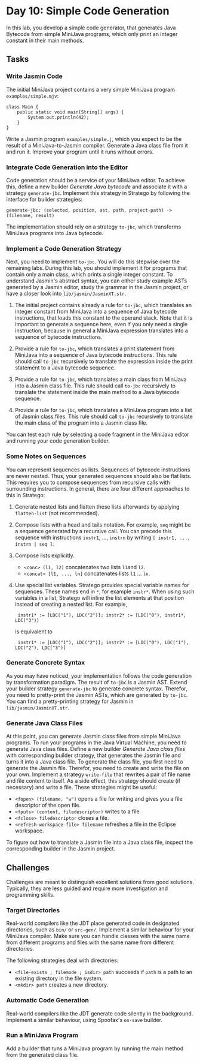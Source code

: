 # Day 10: Simple Code Generation

In this lab, you develop a simple code generator, that generates Java Bytecode from simple MiniJava programs, which only print an integer constant in their main methods.

## Tasks

### Write Jasmin Code

The initial MiniJava project contains a very simple MiniJava program `examples/simple.mjv`:

    class Main {
        public static void main(String[] args) {
            System.out.println(42);
        }
    }

Write a Jasmin program `examples/simple.j`, which you expect to be the result of a MiniJava-to-Jasmin compiler. Generate a Java class file from it and run it. Improve your program until it runs without errors.

### Integrate Code Generation into the Editor

Code generation should be a service of your MiniJava editor. To achieve this, define a new builder *Generate Java bytecode* and associate it with a strategy `generate-jbc`. Implement this strategy in Stratego by following the interface for builder strategies:

    generate-jbc: (selected, position, ast, path, project-path) -> (filename, result)

The implementation  should rely on a strategy `to-jbc`, which transforms MiniJava programs into Java bytecode. 

### Implement a Code Generation Strategy

Next, you need to implement `to-jbc`. You will do this stepwise over the remaining labs. During this lab, you should implement it for programs that contain only a main class, which prints a single integer constant. To understand Jasmin's abstract syntax, you can either study example ASTs generated by a Jasmin editor, study the grammar in the Jasmin project, or have a closer look into `lib/jasmin/JasminXT.str`.

1. The initial project contains already a rule for `to-jbc`, which translates an integer constant from MiniJava into a sequence of Java bytecode instructions, that loads this constant to the operand stack. Note that it is important to generate a sequence here, even if you only need a single instruction, because in general a MiniJava expression translates into a sequence of bytecode instructions.

2. Provide a rule for `to-jbc`, which translates a print statement from MiniJava into a sequence of Java bytecode instructions. This rule should call `to-jbc` recursively to translate the expression inside the print statement to a Java bytecode sequence. 

3. Provide a rule for `to-jbc`, which translates a main class from MiniJava into a Jasmin class file. This rule should call `to-jbc` recursively to translate the statement inside the main method to a Java bytecode sequence.

4. Provide a rule for `to-jbc`, which translates a MiniJava program into a list of Jasmin class files. This rule should call `to-jbc` recursively to translate the main class of the program into a Jasmin class file.
 
You can test each rule by selecting a code fragment in the MiniJava editor and running your code generation builder.

### Some Notes on Sequences

You can represent sequences as lists. Sequences of bytecode instructions are never nested. Thus, your generated sequences should also be flat lists. This requires you to compose sequences from recursive calls with surrounding instructions. In general, there are four different approaches to this in Stratego:

1. Generate nested lists and flatten these lists afterwards by applying `flatten-list` (not recommended).

2. Compose lists with a head and tails notation. For example, `seq` might be a sequence generated by a recursive call. You can precede this sequence with instructions `instr1`, ..., `instrn` by writing `[ instr1, ..., instrn | seq ]`. 

3. Compose lists explicitly. 
    * `<conc> (l1, l2)` concatenates two lists `l1`and `l2`.
    *  `<concat> [l1, ..., ln]` concatenates lists `l1` ... `ln`.  

4. Use special list variables. Stratego provides special variable names for sequences. These names end in `*`, for example `instr*`. When using such variables in a list, Stratego will inline the list elements at that position instead of creating a nested list. For example, 

        instr1* := [LDC("1"), LDC("2")]; instr2* := [LDC("0"), instr1*, LDC("3")]

    is equivalent to

        instr1* := [LDC("1"), LDC("2")]; instr2* := [LDC("0"), LDC("1"), LDC("2"), LDC("3")]

### Generate Concrete Syntax

As you may have noticed, your implementation follows the code generation by transformation paradigm. The result of `to-jbc` is a Jasmin AST. Extend your builder strategy `generate-jbc` to generate concrete syntax. Therefor, you need to pretty-print the Jasmin ASTs, which are generated by `to-jbc`. You can find a pretty-printing strategy for Jasmin in `lib/jasmin/JasminXT.str`.

### Generate Java Class Files

At this point, you can generate Jasmin class files from simple MiniJava programs. To run your programs in the Java Virtual Machine, you need to generate Java class files. Define a new builder *Generate Java class files* with corresponding builder strategy, that generates the Jasmin file and turns it into a Java class file. To generate the class file, you first need to generate the Jasmin file.  Therefor, you need to create and write the file on your own. Implement a strategy `write-file` that rewrites a pair of file name and file content to itself. As a side effect, this strategy should create (if necessary) and write a file. These strategies might be useful: 

* `<fopen> (filename, "w")` opens a file for writing and gives you a file descriptor of the open file.
* `<fputs> (content, filedescriptor)` writes to a file.
* `<fclose> filedescriptor` closes a file.
* `<refresh-workspace-file> filename` refreshes a file in the Eclipse workspace. 

To figure out how to translate a Jasmin file into a Java class file, inspect the corresponding builder in the Jasmin project.

## Challenges

Challenges are meant to distinguish excellent solutions from good solutions. Typically, they are less guided and require more investigation and programming skills.

### Target Directories

Real-world compilers like the JDT place generated code in designated directories, such as `bin/` or `src-gen/`. Implement a similar behaviour for your MiniJava compiler. Make sure you can handle classes with the same name from different programs and files with the same name from different directories.

The following strategies deal with directories:

* `<file-exists ; filemode ; isdir> path` succeeds if `path` is a path to an existing directory in the file system.
* `<mkdir> path` creates a new directory.

### Automatic Code Generation

Real-world compilers like the JDT generate code silently in the background. Implement a similar behaviour, using Spoofax's `on-save` builder. 

### Run a MiniJava Program

Add a builder that runs a MiniJava program by running the main method from the generated class file.

